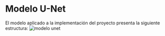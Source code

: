 # Modelo U-Net


El modelo aplicado a la implementación del proyecto presenta la siguiente estructura:
![modelo unet]()